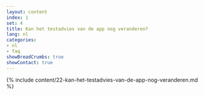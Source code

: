 ```yaml
---
layout: content
index: 1
set: 4
title: Kan het testadvies van de app nog veranderen? 
lang: nl
categories:
- nl
- faq
showBreadCrumbs: true
showContact: true
---
```

{% include content/22-kan-het-testadvies-van-de-app-nog-veranderen.md %}
